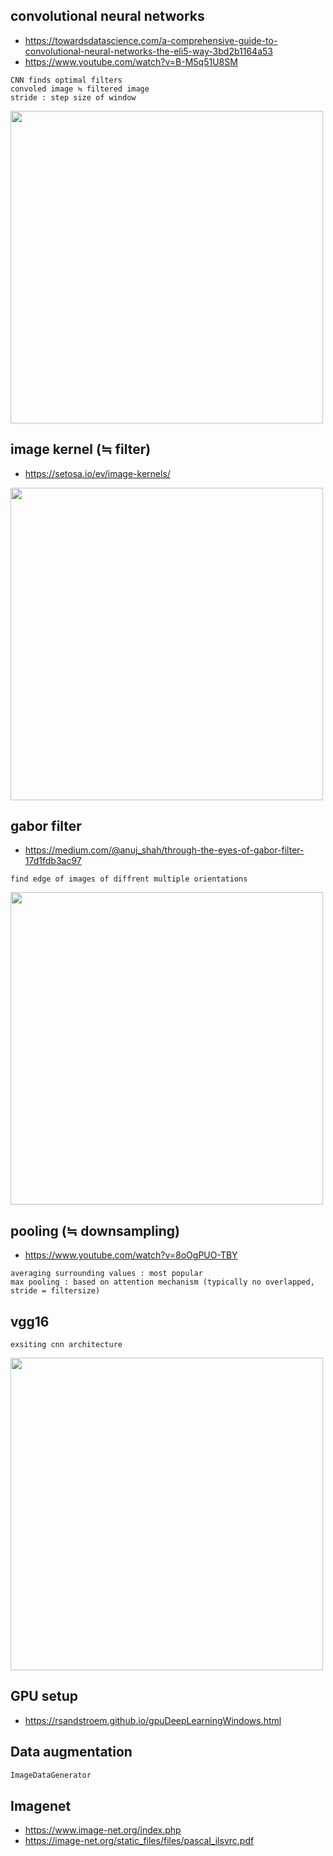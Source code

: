 ## convolutional neural networks

- https://towardsdatascience.com/a-comprehensive-guide-to-convolutional-neural-networks-the-eli5-way-3bd2b1164a53
- https://www.youtube.com/watch?v=B-M5q51U8SM
```
CNN finds optimal filters
convoled image ≒ filtered image
stride : step size of window
```
<img src="https://user-images.githubusercontent.com/70645899/225632347-39a9b2dc-d9a7-420f-915d-609037c0f3b5.png" width="500">




## image kernel (≒ filter) 
- https://setosa.io/ev/image-kernels/
<img src="https://user-images.githubusercontent.com/70645899/225631436-09044dc1-7ea7-407b-a1fa-ea132e45c457.png" width="500">




## gabor filter
- https://medium.com/@anuj_shah/through-the-eyes-of-gabor-filter-17d1fdb3ac97
```
find edge of images of diffrent multiple orientations
```
<img src="https://user-images.githubusercontent.com/70645899/225629881-b3d8b96d-c05e-467a-af68-1f8dad23ce06.png" width="500">




## pooling (≒ downsampling)
- https://www.youtube.com/watch?v=8oOgPUO-TBY
```
averaging surrounding values : most popular  
max pooling : based on attention mechanism (typically no overlapped, stride = filtersize)
```


## vgg16
```
exsiting cnn architecture
```
<img src="https://user-images.githubusercontent.com/70645899/225662434-9f43411c-5bc2-464a-9945-bfe31e011705.png" width="500">



## GPU setup
- https://rsandstroem.github.io/gpuDeepLearningWindows.html

## Data augmentation
```python
ImageDataGenerator
```

## Imagenet
- https://www.image-net.org/index.php
- https://image-net.org/static_files/files/pascal_ilsvrc.pdf
